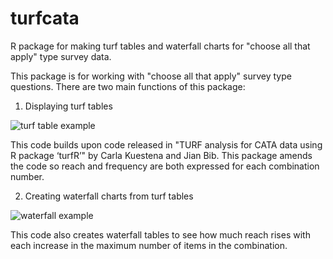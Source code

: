 # turfcata
R package for making turf tables and waterfall charts for "choose all that apply" type survey data.

This package is for working with "choose all that apply" survey type questions. There are two main functions of this package:

1) Displaying turf tables

![turf table example](https://github.com/lukastay/turfcata/turftable_example.jpeg)


This code builds upon code released in "TURF analysis for CATA data using R package ‘turfR’" by Carla Kuestena and Jian Bib. This package amends the code so reach and frequency are both expressed for each combination number.

2) Creating waterfall charts from turf tables

![waterfall example](https://github.com/lukastay/turfcata/waterfall_examples.tiff)

This code also creates waterfall tables to see how much reach rises with each increase in the maximum number of items in the combination.
